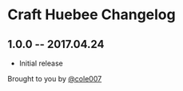 # Craft Huebee Changelog

## 1.0.0 -- 2017.04.24

* Initial release

Brought to you by [@cole007](http://ournameismud.co.uk/)
